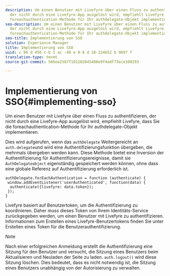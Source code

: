 ```yaml
---
description: Um einen Benutzer mit Livefyre über einen Fluss zu authentifizieren,
  der nicht durch eine Livefyre-App ausgelöst wird, empfiehlt Livefyre, dass Sie die
  foreachauthentication-Methode für Ihr authdelegate-Objekt implementieren.
seo-description: Um einen Benutzer mit Livefyre über einen Fluss zu authentifizieren,
  der nicht durch eine Livefyre-App ausgelöst wird, empfiehlt Livefyre, dass Sie die
  foreachauthentication-Methode für Ihr authdelegate-Objekt implementieren.
seo-title: Implementierung von SSO
solution: Experience Manager
title: Implementierung von SSO
uuid: c 96 d 456 c-b 1 ac -40 e 0-8 d 18-224652 b 9697 f
translation-type: tm+mt
source-git-commit: 566ea2587f101202045488e9f4edf73ece100293

---
```



# Implementierung von SSO{#implementing-sso}

Um einen Benutzer mit Livefyre über einen Fluss zu authentifizieren, der nicht durch eine Livefyre-App ausgelöst wird, empfiehlt Livefyre, dass Sie die foreachauthentication-Methode für Ihr authdelegate-Objekt implementieren.

Dies wird aufgerufen, wenn das `authDelegate` Weitergereicht an `auth.delegate`und wird eine Authentifizierungsfunktion übergeben, die mehrmals übergeben werden kann. Diese Methode bietet eine Inversion der Authentifizierung für Authentifizierungsereignisse, damit sie `AuthDelegateobject` eigenständig gespeichert werden können, ohne dass eine globale Referenz auf Authentifizierung erforderlich ist.

```
authDelegate.forEachAuthentication = function (authenticate) { 
 window.addEventListener('userAuthenticated', function(data) { 
  authenticate({livefyre: data.token}); 
 }); 
}
```

Livefyre basiert auf Benutzertoken, um die Authentifizierung zu koordinieren. Daher muss dieses Token von Ihrem Identitäts-Service zurückgegeben werden, um einen Benutzer mit Livefyre zu authentifizieren. Informationen zum Erstellen eines Livefyre-Benutzertokens finden Sie unter Erstellen eines Token für die Benutzerauthentifizierung.

>[!NOTE]
>
>Nach einer erfolgreichen Anmeldung erstellt die Authentifizierung eine Sitzung für den Benutzer und versucht, die Sitzung eines Benutzers beim Aktualisieren und Neuladen der Seite zu laden. `auth.logout()` wird diese Sitzung löschen. Dies bedeutet, dass es nicht notwendig ist, die Sitzung eines Benutzers unabhängig von der Autorisierung zu verwalten.

